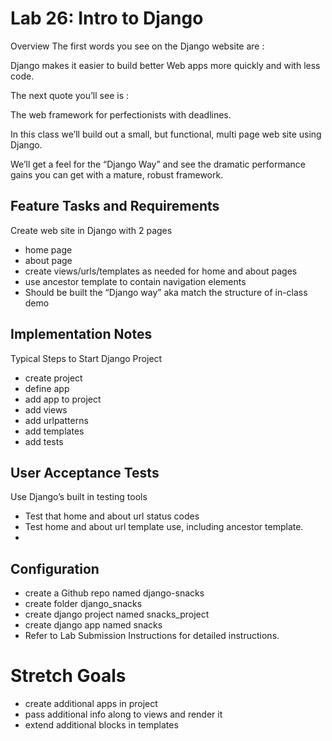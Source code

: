 # Lab 26: Intro to Django
Overview
The first words you see on the Django website are :

Django makes it easier to build better Web apps more quickly and with less code.

The next quote you’ll see is : 

The web framework for perfectionists with deadlines.

In this class we’ll build out a small, but functional, multi page web site using Django.

We’ll get a feel for the “Django Way” and see the dramatic performance gains you can get with a mature, robust framework.

## Feature Tasks and Requirements
Create web site in Django with 2 pages
- home page
- about page
- create views/urls/templates as needed for home and about pages
- use ancestor template to contain navigation elements
- Should be built the “Django way” aka match the structure of in-class demo

## Implementation Notes
Typical Steps to Start Django Project
- create project
- define app
- add app to project
- add views
- add urlpatterns
- add templates
- add tests
## User Acceptance Tests
Use Django’s built in testing tools
- Test that home and about url status codes
- Test home and about url template use, including ancestor template.
- 
## Configuration
- create a Github repo named django-snacks
- create folder django_snacks
- create django project named snacks_project
- create django app named snacks
- Refer to Lab Submission Instructions for detailed instructions.

# Stretch Goals
- create additional apps in project
- pass additional info along to views and render it
- extend additional blocks in templates
